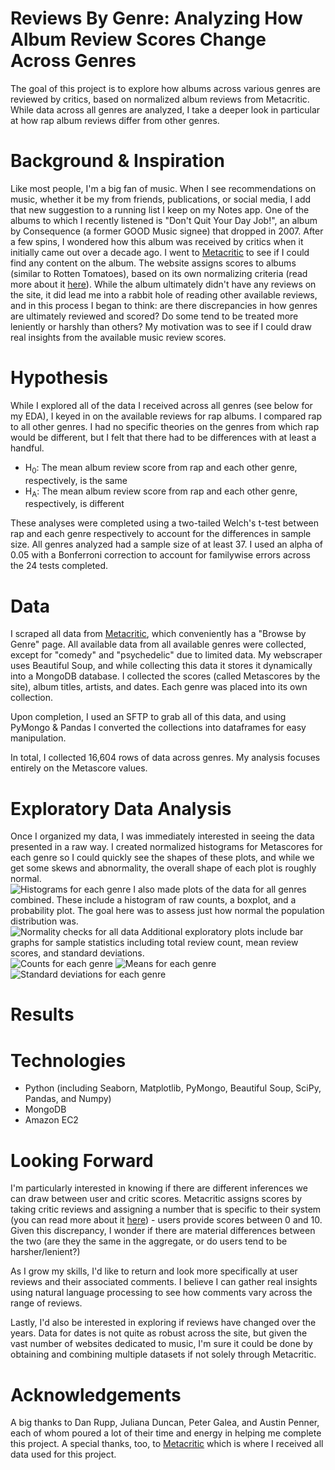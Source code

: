 # Reviews By Genre: Analyzing How Album Review Scores Change Across Genres
The goal of this project is to explore how albums across various genres are reviewed by critics, based on normalized album reviews from Metacritic. While data across all genres are analyzed, I take a deeper look in particular at how rap album reviews differ from other genres.

# Background & Inspiration
Like most people, I'm a big fan of music. When I see recommendations on music, whether it be my from friends, publications, or social media, I add that new suggestion to a running list I keep on my Notes app. One of the albums to which I recently listened is "Don't Quit Your Day Job!", an album by Consequence (a former GOOD Music signee) that dropped in 2007. After a few spins, I wondered how this album was received by critics when it initially came out over a decade ago. I went to [Metacritic](https://www.metacritic.com) to see if I could find any content on the album. The website assigns scores to albums (similar to Rotten Tomatoes), based on its own normalizing criteria (read more about it [here](https://www.metacritic.com/faq#item11)). While the album ultimately didn't have any reviews on the site, it did lead me into a rabbit hole of reading other available reviews, and in this process I began to think: are there discrepancies in how genres are ultimately reviewed and scored? Do some tend to be treated more leniently or harshly than others? My motivation was to see if I could draw real insights from the available music review scores.

# Hypothesis
While I explored all of the data I received across all genres (see below for my EDA), I keyed in on the available reviews for rap albums. I compared rap to all other genres. I had no specific theories on the genres from which rap would be different, but I felt that there had to be differences with at least a handful.

* H<sub>0</sub>: The mean album review score from rap and each other genre, respectively, is the same 
* H<sub>A</sub>: The mean album review score from rap and each other genre, respectively, is different

These analyses were completed using a two-tailed Welch's t-test between rap and each genre respectively to account for the differences in sample size. All genres analyzed had a sample size of at least 37. I used an alpha of 0.05 with a Bonferroni correction to account for familywise errors across the 24 tests completed.

# Data
I scraped all data from [Metacritic](https://www.metacritic.com/browse/albums/genre/date/alt-country), which conveniently has a "Browse by Genre" page. All available data from all available genres were collected, except for "comedy" and "psychedelic" due to limited data. My webscraper uses Beautiful Soup, and while collecting this data it stores it dynamically into a MongoDB database. I collected the scores (called Metascores by the site), album titles, artists, and dates. Each genre was placed into its own collection.

Upon completion, I used an SFTP to grab all of this data, and using PyMongo & Pandas I converted the collections into dataframes for easy manipulation.

In total, I collected 16,604 rows of data across genres. My analysis focuses entirely on the Metascore values.

# Exploratory Data Analysis
Once I organized my data, I was immediately interested in seeing the data presented in a raw way. I created normalized histograms for Metascores for each genre so I could quickly see the shapes of these plots, and while we get some skews and abnormality, the overall shape of each plot is roughly normal.  
![Histograms for each genre](images/genrehists.png)
I also made plots of the data for all genres combined. These include a histogram of raw counts, a boxplot, and a probability plot. The goal here was to assess just how normal the population distribution was.  
![Normality checks for all data](images/normality.png)
Additional exploratory plots include bar graphs for sample statistics including total review count, mean review scores, and standard deviations.  
![Counts for each genre](images/genrecounts.png)
![Means for each genre](images/genremeans.png)
![Standard deviations for each genre](images/genrestdev.png)

# Results

# Technologies
* Python (including Seaborn, Matplotlib, PyMongo, Beautiful Soup, SciPy, Pandas, and Numpy)
* MongoDB
* Amazon EC2

# Looking Forward
I'm particularly interested in knowing if there are different inferences we can draw between user and critic scores. Metacritic assigns scores by taking critic reviews and assigning a number that is specific to their system (you can read more about it [here](https://www.metacritic.com/faq#item11)) - users provide scores between 0 and 10. Given this discrepancy, I wonder if there are material differences between the two (are they the same in the aggregate, or do users tend to be harsher/lenient?)

As I grow my skills, I'd like to return and look more specifically at user reviews and their associated comments. I believe I can gather real insights using natural language processing to see how comments vary across the range of reviews.

Lastly, I'd also be interested in exploring if reviews have changed over the years. Data for dates is not quite as robust across the site, but given the vast number of websites dedicated to music, I'm sure it could be done by obtaining and combining multiple datasets if not solely through Metacritic.

# Acknowledgements
A big thanks to Dan Rupp, Juliana Duncan, Peter Galea, and Austin Penner, each of whom poured a lot of their time and energy in helping me complete this project. A special thanks, too, to [Metacritic](https://www.metacritic.com) which is where I received all data used for this project.
